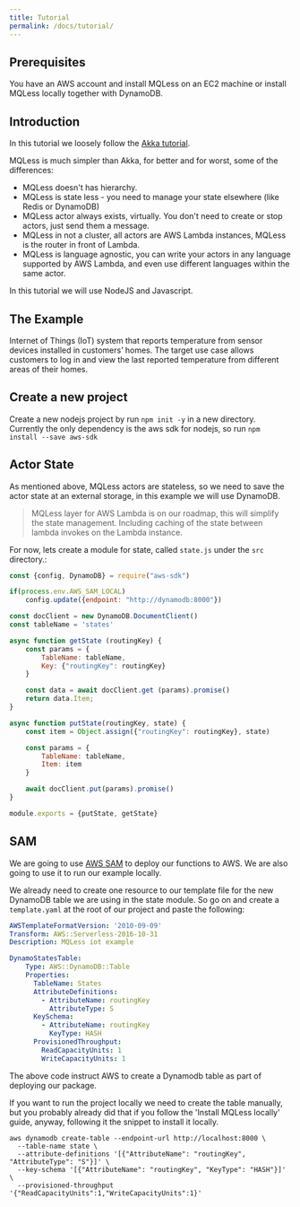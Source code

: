 ```yaml
---
title: Tutorial
permalink: /docs/tutorial/
---
```


## Prerequisites
You have an AWS account and install MQLess on an EC2 machine or install MQLess locally together with DynamoDB.

## Introduction
In this tutorial we loosely follow the [Akka tutorial](https://doc.akka.io/docs/akka/current/guide/tutorial.html).

MQLess is much simpler than Akka, for better and for worst, some of the differences:
* MQLess doesn't has hierarchy.
* MQLess is state less - you need to manage your state elsewhere (like Redis or DynamoDB)
* MQLess actor always exists, virtually. You don't need to create or stop actors, just send them a message.
* MQLess in not a cluster, all actors are AWS Lambda instances, MQLess is the router in front of Lambda.
* MQLess is language agnostic, you can write your actors in any language supported by AWS Lambda, and even use different languages within the same actor.

In this tutorial we will use NodeJS and Javascript.

## The Example
Internet of Things (IoT) system that reports temperature from sensor devices installed in customers’ homes. The target use case allows customers to log in and view the last reported temperature from different areas of their homes.

## Create a new project

Create a new nodejs project by run `npm init -y` in a new directory.
Currently the only dependency is the aws sdk for nodejs, so run `npm install --save aws-sdk`

## Actor State
As mentioned above, MQLess actors are stateless, so we need to save the actor state at an external storage, in this example we will use DynamoDB.

> MQLess layer for AWS Lambda is on our roadmap, this will simplify the state management. Including caching of the state between lambda invokes on the Lambda instance.

For now, lets create a module for state, called `state.js` under the `src` directory.:

```javascript
const {config, DynamoDB} = require("aws-sdk")

if(process.env.AWS_SAM_LOCAL)
    config.update({endpoint: "http://dynamodb:8000"})

const docClient = new DynamoDB.DocumentClient()
const tableName = 'states'

async function getState (routingKey) {
    const params = {
        TableName: tableName,
        Key: {"routingKey": routingKey}
    }

    const data = await docClient.get (params).promise()
    return data.Item;
}

async function putState(routingKey, state) {
    const item = Object.assign({"routingKey": routingKey}, state)

    const params = {
        TableName: tableName,
        Item: item
    }

    await docClient.put(params).promise()
}

module.exports = {putState, getState}
```

## SAM

We are going to use [AWS SAM](https://github.com/awslabs/serverless-application-model) to deploy our functions to AWS.
We are also going to use it to run our example locally.

We already need to create one resource to our template file for the new DynamoDB table we are using in the state module.
So go on and create a `template.yaml` at the root of our project and paste the following:

```yaml
AWSTemplateFormatVersion: '2010-09-09'
Transform: AWS::Serverless-2016-10-31
Description: MQLess iot example

DynamoStatesTable:
    Type: AWS::DynamoDB::Table
    Properties:
      TableName: States
      AttributeDefinitions:
        - AttributeName: routingKey
          AttributeType: S
      KeySchema:
        - AttributeName: routingKey
          KeyType: HASH
      ProvisionedThroughput:
        ReadCapacityUnits: 1
        WriteCapacityUnits: 1
```

The above code instruct AWS to create a Dynamodb table as part of deploying our package.

If you want to run the project locally we need to create the table manually, but you probably already did that if you follow the 'Install MQLess locally' guide, anyway, following it the snippet to install it locally.

```shell
aws dynamodb create-table --endpoint-url http://localhost:8000 \
  --table-name state \
  --attribute-definitions '[{"AttributeName": "routingKey", "AttributeType": "S"}]' \
  --key-schema '[{"AttributeName": "routingKey", "KeyType": "HASH"}]' \
  --provisioned-throughput '{"ReadCapacityUnits":1,"WriteCapacityUnits":1}'
  ```
  








